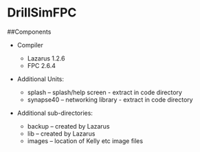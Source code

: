 # DrillSimFPC

##Components


* Compiler
  - Lazarus 1.2.6
  - FPC 2.6.4

* Additional Units:

  - splash – splash/help screen - extract in code directory
  - synapse40 – networking library - extract in code directory

* Additional sub-directories:

  - backup – created by Lazarus
  - lib – created by Lazarus
  - images – location of Kelly etc image files


